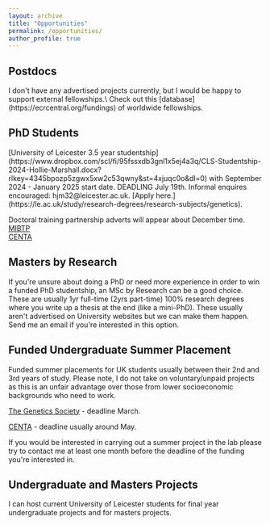 ```yaml
---
layout: archive
title: "Opportunities"
permalink: /opportunities/
author_profile: true
---
```


<h2>Postdocs</h2>
I don't have any advertised projects currently, but I would be happy to support external fellowships.\
Check out this [database](https://ecrcentral.org/fundings) of worldwide fellowships.

<h2>PhD Students</h2>
[University of Leicester 3.5 year studentship](https://www.dropbox.com/scl/fi/95fssxdb3gnl1x5ej4a3q/CLS-Studentship-2024-Hollie-Marshall.docx?rlkey=4345bpozp5zgwx5xw2c53qwny&st=4xjuqc0o&dl=0) with September 2024 - January 2025 start date. DEADLING July 19th. Informal enquires encouraged: hjm32@leicester.ac.uk. [Apply here.](https://le.ac.uk/study/research-degrees/research-subjects/genetics).

Doctoral training partnership adverts will appear about December time.\
[MIBTP](https://warwick.ac.uk/fac/cross_fac/mibtp/)\
[CENTA](https://centa.ac.uk/)

<h2>Masters by Research</h2>

If you're unsure about doing a PhD or need more experience in order to win a funded PhD studentship, an MSc by Research can be a good choice. These are usually 1yr full-time (2yrs part-time) 100% research degrees where you write up a thesis at the end (like a mini-PhD). These usually aren't advertised on University websites but we can make them happen. Send me an email if you're interested in this option. 

<h2>Funded Undergraduate Summer Placement</h2>

Funded summer placements for UK students usually between their 2nd and 3rd years of study. Please note, I do not take on voluntary/unpaid projects as this is an unfair advantage over those from lower socioeconomic backgrounds who need to work.

[The Genetics Society](https://genetics.org.uk/grants/summer-studentships/) - deadline March.

<!---[MIBTP](https://warwick.ac.uk/fac/cross_fac/mibtp/rep/) - deadline June.\ -->
[CENTA](https://centa.ac.uk/centa-research-experience-placements-rep-2022/) - deadline usually around May.

If you would be interested in carrying out a summer project in the lab please try to contact me at least one month before the deadline of the funding you're interested in.

<h2>Undergraduate and Masters Projects</h2>

I can host current University of Leicester students for final year undergraduate projects and for masters projects.